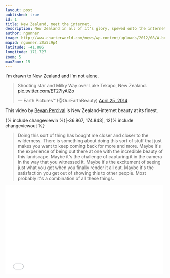 ```yaml
---
layout: post
published: true
id: 1
title: New Zealand, meet the internet.
description: New Zealand in all of it's glory, spewed onto the internet!
author: ngunner
image: http://www.charterworld.com/news/wp-content/uploads/2012/08/A-beautiful-yacht-charter-destination-New-Zealand.jpg
mapid: ngunner.i2a5c9p4
latitude: -41.886
longitude: 171.727
zoom: 5
maxZoom: 15
---
```

I'm drawn to New Zealand and I'm not alone.

<blockquote class="twitter-tweet" lang="en"><p>Shooting star and Milky Way over Lake Tekapo, New Zealand. <a href="http://t.co/ET27IyAIZo">pic.twitter.com/ET27IyAIZo</a></p>&mdash; Earth Pictures™ (@OurEarthBeauty) <a href="https://twitter.com/OurEarthBeauty/statuses/459683294087368704">April 25, 2014</a></blockquote>
<script async src="//platform.twitter.com/widgets.js" charset="utf-8"></script>

This video by [Bevan Percival](http://www.primalearthimages.com/) is New Zealand-internet beauty at its finest.

{% include changeviewin %}[-36.867, 174.843], 12{% include changeviewout %}

>Doing this sort of thing has bought me closer and closer to the wilderness. There is something about doing this sort of stuff that just makes you want to keep coming back for more and more. Maybe it's the experience of being out there at one with the incredible beauty of this landscape. Maybe it's the challenge of capturing it in the camera in the way that you witnessed it. Maybe it's the excitement of seeing just what you got when you finally render it all out. Maybe it's the satisfaction you get out of showing this to other people. Most probably it's a combination of all these things.

<iframe src="//player.vimeo.com/video/62980495?title=0&amp;byline=0&amp;portrait=0" width="500" height="281" frameborder="0" webkitallowfullscreen mozallowfullscreen allowfullscreen></iframe>